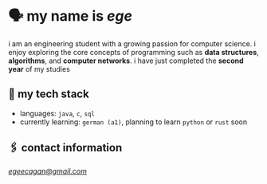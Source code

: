 # 🗣️ my name is *ege*

i am an engineering student with a growing passion for computer science. i enjoy exploring the core concepts of programming such as **data structures**, **algorithms**, and **computer networks**.
i have just completed the **second year** of my studies

## 🦾 my tech stack

- languages: `java`, `c`, `sql`
- currently learning: `german (a1)`, planning to learn `python` or `rust` soon

## 🖇️ contact information
*egeecagan@gmail.com*
